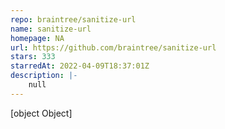 ```yaml
---
repo: braintree/sanitize-url
name: sanitize-url
homepage: NA
url: https://github.com/braintree/sanitize-url
stars: 333
starredAt: 2022-04-09T18:37:01Z
description: |-
    null
---
```


[object Object]
